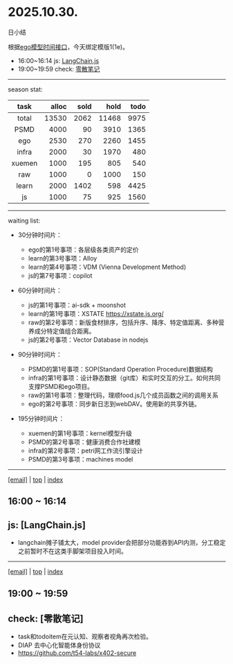 # 2025.10.30.
日小结

<a id="top"></a>
根据[ego模型时间接口](https://gitee.com/hyg/blog/blob/master/timeflow.md)，今天绑定模版1(1e)。

<a id="index"></a>
- 16:00~16:14	js: [LangChain.js](#20251030160000)
- 19:00~19:59	check: [零散笔记](#20251030190000)

---
season stat:

| task | alloc | sold | hold | todo |
| :---: | ---: | ---: | ---: | ---: |
| total | 13530 | 2062 | 11468 | 9975 |
| PSMD | 4000 | 90 | 3910 | 1365 |
| ego | 2530 | 270 | 2260 | 1455 |
| infra | 2000 | 30 | 1970 | 480 |
| xuemen | 1000 | 195 | 805 | 540 |
| raw | 1000 | 0 | 1000 | 150 |
| learn | 2000 | 1402 | 598 | 4425 |
| js | 1000 | 75 | 925 | 1560 |

---
waiting list:


- 30分钟时间片：
  - ego的第1号事项：各层级各类资产的定价
  - learn的第3号事项：Alloy
  - learn的第4号事项：VDM (Vienna Development Method)
  - js的第7号事项：copilot

- 60分钟时间片：
  - js的第1号事项：ai-sdk + moonshot
  - learn的第1号事项：XSTATE https://xstate.js.org/
  - raw的第2号事项：新版食材排序，包括升序、降序、特定值距离、多种营养成分特定值组合距离。
  - js的第2号事项：Vector Database in nodejs

- 90分钟时间片：
  - PSMD的第1号事项：SOP(Standard Operation Procedure)数据结构
  - infra的第1号事项：设计静态数据（git库）和实时交互的分工。如何共同支撑PSMD和ego项目。
  - raw的第1号事项：整理代码，理顺food.js几个成员函数之间的调用关系
  - ego的第2号事项：同步新日志到webDAV。使用新的共享外链。

- 195分钟时间片：
  - xuemen的第1号事项：kernel模型升级
  - PSMD的第2号事项：健康消费合作社建模
  - infra的第2号事项：petri网工作流引擎设计
  - PSMD的第3号事项：machines model

---
<a href="mailto:huangyg@mars22.com?subject=关于2025.10.30.[LangChain.js]任务&body=日期: 2025.10.30.%0D%0A序号: 5%0D%0A手稿:../../draft/2025/20251030.01.md%0D%0A---请勿修改邮件主题及以上内容 从下一行开始写您的想法---%0D%0A">[email]</a> | [top](#top) | [index](#index)
<a id="20251030160000"></a>
## 16:00 ~ 16:14
## js: [LangChain.js]

- langchain摊子铺太大，model provider会把部分功能吞到API内测，分工稳定之前暂时不在这类手脚架项目投入时间。

---
<a href="mailto:huangyg@mars22.com?subject=关于2025.10.30.[无名任务]任务&body=日期: 2025.10.30.%0D%0A序号: 7%0D%0A手稿:../../draft/2025/20251030.02.md%0D%0A---请勿修改邮件主题及以上内容 从下一行开始写您的想法---%0D%0A">[email]</a> | [top](#top) | [index](#index)
<a id="20251030190000"></a>
## 19:00 ~ 19:59
## check: [零散笔记]

- task和todoitem在元认知、观察者视角再次检验。
- DIAP 去中心化智能体身份协议
- https://github.com/t54-labs/x402-secure
